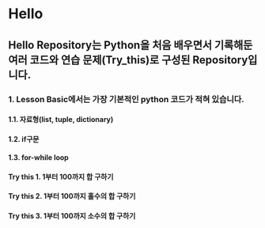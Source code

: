 Hello
==========


Hello Repository는 Python을 처음 배우면서 기록해둔 여러 코드와 연습 문제(Try_this)로 구성된 Repository입니다.
--------------

### 1. Lesson Basic에서는 가장 기본적인 python 코드가 적혀 있습니다.
#### 1.1. 자료형(list, tuple, dictionary)
#### 1.2. if구문
#### 1.3. for-while loop
#### Try this 1. 1부터 100까지 합 구하기
#### Try this 2. 1부터 100까지 홀수의 합 구하기
#### Try this 3. 1부터 100까지 소수의 합 구하기


